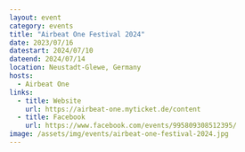 ```yaml
---
layout: event
category: events
title: "Airbeat One Festival 2024"
date: 2023/07/16
datestart: 2024/07/10
dateend: 2024/07/14
location: Neustadt-Glewe, Germany
hosts:
  - Airbeat One
links:
  - title: Website
    url: https://airbeat-one.myticket.de/content
  - title: Facebook
    url: https://www.facebook.com/events/995809308512395/
image: /assets/img/events/airbeat-one-festival-2024.jpg
---
```

